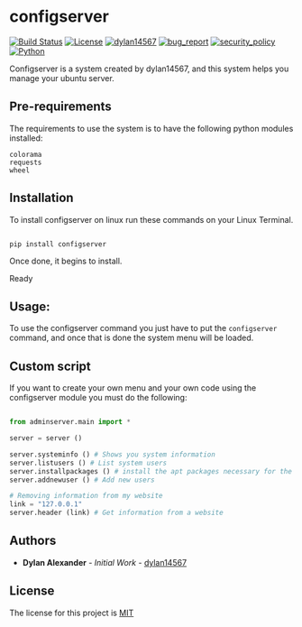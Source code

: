 # configserver
[![Build Status](https://img.shields.io/github/stars/dylan14567/configserver.svg)](https://github.com/dylan14567/configserver)
[![License](https://img.shields.io/github/license/dylan14567/configserver.svg)](https://github.com/dylan14567/configserver/blob/main/LICENSE)
[![dylan14567](https://img.shields.io/badge/author-dylan14567-green.svg)](https://github.com/dylan14567)
[![bug_report](https://img.shields.io/badge/bug-report-red.svg)](https://github.com/dylan14567/configserver/blob/main/.github/ISSUE_TEMPLATE/bug_report.md)
[![security_policy](https://img.shields.io/badge/security-policy-cyan.svg)](https://github.com/dylan14567/configserver/blob/main/SECURITY.md)
[![Python](https://img.shields.io/badge/language-Python%20-yellow.svg)](https://www.python.org)

Configserver is a system created by dylan14567, and this system helps you manage your ubuntu server.

## Pre-requirements

The requirements to use the system is to have the following python modules installed:

```
colorama
requests
wheel
```

## Installation

To install configserver on linux run these commands on your Linux Terminal.

```shell

pip install configserver

```

Once done, it begins to install.

Ready

## Usage:

To use the configserver command you just have to put the ```configserver``` command, and once that is done the system menu will be loaded.

## Custom script

If you want to create your own menu and your own code using the configserver module you must do the following:

```python 

from adminserver.main import *

server = server ()

server.systeminfo () # Shows you system information
server.listusers () # List system users
server.installpackages () # install the apt packages necessary for the code to work
server.addnewuser () # Add new users

# Removing information from my website
link = "127.0.0.1"
server.header (link) # Get information from a website

```

## Authors

* **Dylan Alexander** - *Initial Work* - [dylan14567](https://github.com/dylan14567)

## License

The license for this project is <a href="https://github.com/dylan14567/configserver/blob/main/LICENSE">MIT </a>
